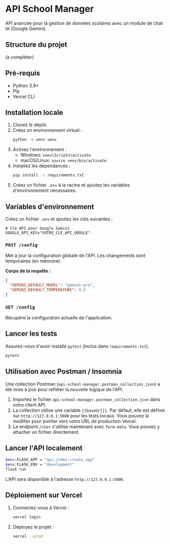 # API School Manager

API avancée pour la gestion de données scolaires avec un module de chat IA (Google Gemini).

## Structure du projet

(à compléter)

## Pré-requis

- Python 3.9+
- Pip
- Vercel CLI

## Installation locale

1.  Clonez le dépôt.
2.  Créez un environnement virtuel :
    ```bash
    python -m venv venv
    ```
3.  Activez l'environnement :
    -   Windows: `venv\Scripts\activate`
    -   macOS/Linux: `source venv/bin/activate`
4.  Installez les dépendances :
    ```bash
    pip install -r requirements.txt
    ```
5.  Créez un fichier `.env` à la racine et ajoutez les variables d'environnement nécessaires.

## Variables d'environnement

Créez un fichier `.env` et ajoutez les clés suivantes :

```
# Clé API pour Google Gemini
GOOGLE_API_KEY="VOTRE_CLE_API_GOOGLE"

```

### `POST /config`

Met à jour la configuration globale de l'API. Les changements sont temporaires (en mémoire).

**Corps de la requête :**
```json
{
  "GEMINI_DEFAULT_MODEL": "gemini-pro",
  "GEMINI_DEFAULT_TEMPERATURE": 0.9
}
```

### `GET /config`

Récupère la configuration actuelle de l'application.

## Lancer les tests

Assurez-vous d'avoir installé `pytest` (inclus dans `requirements.txt`).

```bash
pytest
```

## Utilisation avec Postman / Insomnia

Une collection Postman (`api-school-manager.postman_collection.json`) a été mise à jour pour refléter la nouvelle logique de l'API.

1.  Importez le fichier `api-school-manager.postman_collection.json` dans votre client API.
2.  La collection utilise une variable `{{baseUrl}}`. Par défaut, elle est définie sur `http://127.0.0.1:5000` pour les tests locaux. Vous pouvez la modifier pour pointer vers votre URL de production Vercel.
3.  Le endpoint `/chat` s'utilise maintenant avec `form-data`. Vous pouvez y attacher un fichier directement.

## Lancer l'API localement

```bash
$env:FLASK_APP = "api.index:create_app"
$env:FLASK_ENV = "development"
flask run
```

L'API sera disponible à l'adresse `http://127.0.0.1:5000`.

## Déploiement sur Vercel

1.  Connectez-vous à Vercel :
    ```bash
    vercel login
    ```
2.  Déployez le projet :
    ```bash
    vercel --prod
    ```
